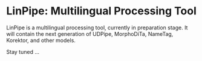 # LinPipe: Multilingual Processing Tool

LinPipe is a multilingual processing tool, currently in preparation stage.
It will contain the next generation of UDPipe, MorphoDiTa, NameTag, Korektor,
and other models.

Stay tuned $…$
